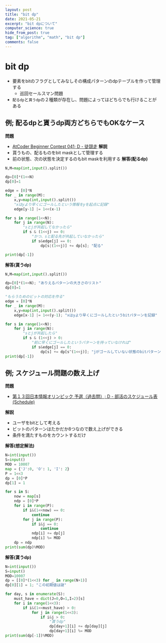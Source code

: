 ```yaml
---
layout: post
title: "bit dp"
date: 2021-05-21
excerpt: "bit dpについて"
computer_science: true
hide_from_post: true
tag: ["algorithm", "math", "bit dp"]
comments: false
---
```


# bit dp
 - 要素をbitのフラグとしてみなしその構成パターンのdpテーブルを作って管理する
   - 巡回セールスマン問題
 - `配るdp`と`貰うdp`の２種類が存在し、問題によってはどちらでも行けることがある
 
## 例; 配るdpと貰うdp両方どちらでもOKなケース
**問題**  
 - [AtCoder Beginner Contest 041; D - 徒競走](https://atcoder.jp/contests/abc041/tasks/abc041_d)
**解説**  
 - 貰うもの、配るものをbit maskとして管理する
 - 前の状態、次の状態を決定するのもbit maskを利用する
**解答(配るdp)**  
```python
N,M=map(int,input().split())

dp=[0]*(1<<N)
dp[0]=1

edge = [0]*N
for _ in range(M):
    x,y=map(int,input().split())
    "xはyより早くにゴールしたという情報をyを起点に記録"
    edge[y-1] |= 1<<(x-1)

for s in range(1<<N):
    for j in range(N):
        "sとjが共起してなかったら"
        if s & (1<<j) == 0:
            "かつ、sと配る先が共起していなかったら"
            if s&edge[j] == 0:
                dp[s|(1<<j)] += dp[s]; "配る"

print(dp[-1])
```
**解答(貰うdp)**  
```python
N,M=map(int,input().split())

dp=[0]*(1<<N); "ありえるパターンの大きさのリスト"
dp[0]=1

"もらうためのビットの対応を作る"
edge = [0]*N
for _ in range(M):
    x,y=map(int,input().split())
    edge[x-1] |= 1<<(y-1); "xはyより早くにゴールしたというbitパターンを記録"

for s in range(1<<N):
    for j in range(N):
        "sとjが共起したら"
        if s & (1<<j) > 0:
            "前に早くにゴールしたというパターンを持っていなければ"
            if s&edge[j] == 0:
                dp[s] += dp[s^(1<<j)]; "jがゴールしていない状態のbitパターンを貰う"
print(dp[-1])
```

## 例; スケジュール問題の数え上げ
**問題**  
 - [第１３回日本情報オリンピック 予選（過去問）; D - 部活のスケジュール表 (Schedule)](https://atcoder.jp/contests/joi2014yo/tasks/joi2014yo_d)   

**解説**  
 - ユーザをbitとして考える
 - ビットのパターンはたかだか8つなので数え上げができる
 - 条件を満たすものをカウントするだけ

**解答(想定解法)**  
```python
N=int(input())
S=input()
MOD = 10007
map = {'J':0, 'O': 1, 'I': 2}
P = 1<<3
dp = [0]*P
dp[1] = 1

for s in S:
    now = map[s]
    ndp = [0]*P
    for i in range(P):
        if i&(1<<now) == 0:
            continue
        for j in range(P):
            if i&j == 0:
                continue
            ndp[i] += dp[j]
            ndp[i] %= MOD
    dp = ndp
print(sum(dp)%MOD)
```

**解答(貰うdp)**  
```python
N=int(input())
S=input()
MOD=10007
dp = [[0]*(1<<3) for _ in range(N+1)]
dp[0][1] = 1; "この初期値は謎"

for day, s in enumerate(S):
    must_have = dict(J=0,O=1,I=2)[s]
    for i in range(1<<3):
        if i&(1<<must_have) > 0:
            for j in range(1<<3):
                if i&j > 0:
                    "貰うdp"
                    dp[day+1][i] += dp[day][j]
                    dp[day+1][i] %= MOD
print(sum(dp[-1])%MOD)
```
